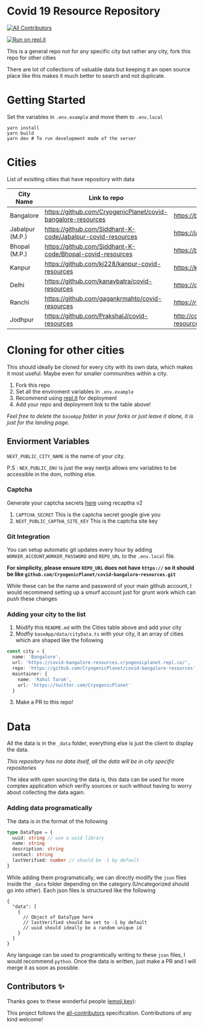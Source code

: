 # Covid 19 Resource Repository

<!-- ALL-CONTRIBUTORS-BADGE:START - Do not remove or modify this section -->

[![All Contributors](https://img.shields.io/badge/all_contributors-0-orange.svg?style=flat-square)](#contributors-)

<!-- ALL-CONTRIBUTORS-BADGE:END -->

[![Run on repl.it](https://repl.it/badge/github/CryogenicPlanet/covid-resources)](https://repl.it/github/CryogenicPlanet/covid-resources}&ref=button)

This is a general repo not for any specific city but rather any city, fork this repo for other cities

There are lot of collections of valuable data but keeping it an open source place like this makes it much better to search and not duplicate.

# Getting Started

Set the variables in `.env.example` and move them to `.env.local`

```
yarn install
yarn build
yarn dev # To run development mode of the server
```

# Cities

List of exisiting cities that have repository with data

| City Name       | Link to repo                                                 | Link to deployment                    |
| --------------- | ------------------------------------------------------------ | ------------------------------------- |
| Bangalore       | https://github.com/CryogenicPlanet/covid-bangalore-resources | https://bangalore.covidsupport.co.in/ |
| Jabalpur (M.P.) | https://github.com/Siddhant-K-code/Jabalpur-covid-resources  | https://jabalpur.covidsupport.co.in/  |
| Bhopal (M.P.)   | https://github.com/Siddhant-K-code/Bhopal-covid-resources    | https://bhopal.covidsupport.co.in/    |
| Kanpur          | https://github.com/kj228/kanpur-covid-resources              | https://kanpur.covidsupport.co.in/    |
| Delhi           | https://github.com/kanavbatra/covid-resources                | https://delhi.covidsupport.co.in/     |
| Ranchi          | https://github.com/gagankrmahto/covid-resources              | https://ranchi.covidsupport.co.in/    |
| Jodhpur         | https://github.com/PrakshalJ/covid-resources                 | http://covid-resources.deejayvu.repl.co/  |

# Cloning for other cities

This should ideally be cloned for every city with its own data, which makes it most useful. Maybe even for smaller communities within a city.

1. Fork this repo
2. Set all the enviroment variables in `.env.example`
3. Recommend using [repl.it](https://repl.it) for deployment
4. Add your repo and deployment link to the table above!

_Feel free to delete the `baseApp` folder in your forks or just leave it alone, it is just for the landing page._

## Enviorment Variables

`NEXT_PUBLIC_CITY_NAME` is the name of your city.

P.S : `NEX_PUBLIC_ENV` is just the way nextjs allows env variables to be accessible in the dom, nothing else.

### Captcha

Generate your captcha secrets [here](https://g.co/recaptcha/v3) using recaptha v2

1.  `CAPTCHA_SECRET` This is the captcha secret google give you
2.  `NEXT_PUBLIC_CAPTHA_SITE_KEY` This is the captcha site key

### Git Integration

You can setup automatic git updates every hour by adding `WORKER_ACCOUNT`,`WORKER_PASSWORD` and `REPO_URL` to the `.env.local` file.

**For simplicity, please ensure `REPO_URL` does not have `https://` so it should be like `github.com/CryogenicPlanet/covid-bangalore-resources.git`**

While these can be the name and password of your main github account, I would recommend setting up a smurf account just for grunt work which can push these changes

### Adding your city to the list

1. Modify this `README.md` with the Cities table above and add your city
2. Modfiy `baseApp/data/cityData.ts` with your city, it an array of cities which are shaped like the following

```typescript
const city = {
  name: 'Bangalore',
  url: 'https://covid-bangalore-resources.cryogenicplanet.repl.co/',
  repo: 'https://github.com/CryogenicPlanet/covid-bangalore-resources',
  maintainer: {
    name: 'Rahul Tarak',
    url: 'https://twitter.com/CryogenicPlanet'
  }

```

3. Make a PR to this repo!

# Data

All the data is in the `_data` folder, everything else is just the client to display the data.

_This repository has no data itself, all the data will be in city specific repositories_

The idea with open sourcing the data is, this data can be used for more complex application which verifiy sources or such without having to worry about collecting the data again.

### Adding data programatically

The data is in the format of the following

```typescript
type DataType = {
  uuid: string // use a uuid library
  name: string
  description: string
  contact: string
  lastVerified: number // should be -1 by default
}
```

While adding them programatically, we can directly modify the `json` files inside the `_data` folder depending on the category.(Uncategorized should go into other). Each json files is structured like the following

```
{
  "data": [
    {
      // Object of DataType here
      // lastVerified should be set to -1 by default
      // uuid should ideally be a random unique id
    }
  ]
}
```

Any language can be used to programtically writing to these `json` files, I would recommend `python`. Once the data is written, just make a PR and I will merge it as soon as possible.

## Contributors ✨

Thanks goes to these wonderful people ([emoji key](https://allcontributors.org/docs/en/emoji-key)):

<!-- ALL-CONTRIBUTORS-LIST:START - Do not remove or modify this section -->
<!-- prettier-ignore-start -->
<!-- markdownlint-disable -->
<!-- markdownlint-restore -->
<!-- prettier-ignore-end -->

<!-- ALL-CONTRIBUTORS-LIST:END -->

This project follows the [all-contributors](https://github.com/all-contributors/all-contributors) specification. Contributions of any kind welcome!
